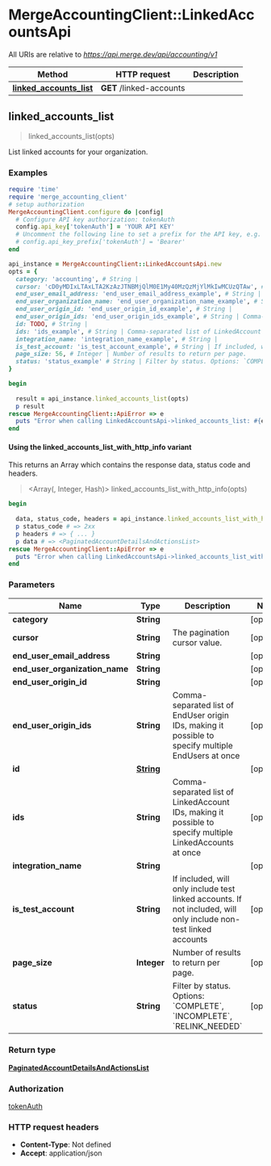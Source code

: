 # MergeAccountingClient::LinkedAccountsApi

All URIs are relative to *https://api.merge.dev/api/accounting/v1*

| Method | HTTP request | Description |
| ------ | ------------ | ----------- |
| [**linked_accounts_list**](LinkedAccountsApi.md#linked_accounts_list) | **GET** /linked-accounts |  |


## linked_accounts_list

> <PaginatedAccountDetailsAndActionsList> linked_accounts_list(opts)



List linked accounts for your organization.

### Examples

```ruby
require 'time'
require 'merge_accounting_client'
# setup authorization
MergeAccountingClient.configure do |config|
  # Configure API key authorization: tokenAuth
  config.api_key['tokenAuth'] = 'YOUR API KEY'
  # Uncomment the following line to set a prefix for the API key, e.g. 'Bearer' (defaults to nil)
  # config.api_key_prefix['tokenAuth'] = 'Bearer'
end

api_instance = MergeAccountingClient::LinkedAccountsApi.new
opts = {
  category: 'accounting', # String | 
  cursor: 'cD0yMDIxLTAxLTA2KzAzJTNBMjQlM0E1My40MzQzMjYlMkIwMCUzQTAw', # String | The pagination cursor value.
  end_user_email_address: 'end_user_email_address_example', # String | 
  end_user_organization_name: 'end_user_organization_name_example', # String | 
  end_user_origin_id: 'end_user_origin_id_example', # String | 
  end_user_origin_ids: 'end_user_origin_ids_example', # String | Comma-separated list of EndUser origin IDs, making it possible to specify multiple EndUsers at once
  id: TODO, # String | 
  ids: 'ids_example', # String | Comma-separated list of LinkedAccount IDs, making it possible to specify multiple LinkedAccounts at once
  integration_name: 'integration_name_example', # String | 
  is_test_account: 'is_test_account_example', # String | If included, will only include test linked accounts. If not included, will only include non-test linked accounts
  page_size: 56, # Integer | Number of results to return per page.
  status: 'status_example' # String | Filter by status. Options: `COMPLETE`, `INCOMPLETE`, `RELINK_NEEDED`
}

begin
  
  result = api_instance.linked_accounts_list(opts)
  p result
rescue MergeAccountingClient::ApiError => e
  puts "Error when calling LinkedAccountsApi->linked_accounts_list: #{e}"
end
```

#### Using the linked_accounts_list_with_http_info variant

This returns an Array which contains the response data, status code and headers.

> <Array(<PaginatedAccountDetailsAndActionsList>, Integer, Hash)> linked_accounts_list_with_http_info(opts)

```ruby
begin
  
  data, status_code, headers = api_instance.linked_accounts_list_with_http_info(opts)
  p status_code # => 2xx
  p headers # => { ... }
  p data # => <PaginatedAccountDetailsAndActionsList>
rescue MergeAccountingClient::ApiError => e
  puts "Error when calling LinkedAccountsApi->linked_accounts_list_with_http_info: #{e}"
end
```

### Parameters

| Name | Type | Description | Notes |
| ---- | ---- | ----------- | ----- |
| **category** | **String** |  | [optional] |
| **cursor** | **String** | The pagination cursor value. | [optional] |
| **end_user_email_address** | **String** |  | [optional] |
| **end_user_organization_name** | **String** |  | [optional] |
| **end_user_origin_id** | **String** |  | [optional] |
| **end_user_origin_ids** | **String** | Comma-separated list of EndUser origin IDs, making it possible to specify multiple EndUsers at once | [optional] |
| **id** | [**String**](.md) |  | [optional] |
| **ids** | **String** | Comma-separated list of LinkedAccount IDs, making it possible to specify multiple LinkedAccounts at once | [optional] |
| **integration_name** | **String** |  | [optional] |
| **is_test_account** | **String** | If included, will only include test linked accounts. If not included, will only include non-test linked accounts | [optional] |
| **page_size** | **Integer** | Number of results to return per page. | [optional] |
| **status** | **String** | Filter by status. Options: &#x60;COMPLETE&#x60;, &#x60;INCOMPLETE&#x60;, &#x60;RELINK_NEEDED&#x60; | [optional] |

### Return type

[**PaginatedAccountDetailsAndActionsList**](PaginatedAccountDetailsAndActionsList.md)

### Authorization

[tokenAuth](../README.md#tokenAuth)

### HTTP request headers

- **Content-Type**: Not defined
- **Accept**: application/json

